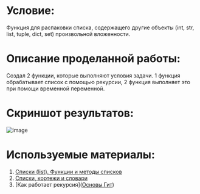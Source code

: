 # Условие:
Функция для распаковки списка, содержащего другие объекты (int, str, list, tuple, dict, set) произвольной вложенности.

# Описание проделанной работы:
Создал 2 функции, которые выполняют условия задачи. 1 функция обрабатывает список с помощью рекурсии, 2 функция выполняет это при помощи временной переменной.

# Скриншот результатов: 
![image](https://github.com/user-attachments/assets/881a0db1-0d3f-4285-b3c5-da94352cb04f)

# Используемые материалы:

1. [Списки (list). Функции и методы списков]([https://vertex-academy.com/tutorials/ru/git-osnovy-dlya-nachinayuschih/](https://pythonworld.ru/tipy-dannyx-v-python/spiski-list-funkcii-i-metody-spiskov.html))
2. [Списки, кортежи и словари]([https://vertex-academy.com/tutorials/ru/git-osnovy-dlya-nachinayuschih/](https://metanit.com/python/tutorial/3.1.php))
3. [Как работает рекурсия]([Основы Гит](https://vertex-academy.com/tutorials/ru/git-osnovy-dlya-nachinayuschih/)) 
